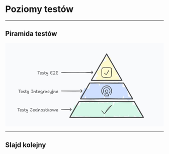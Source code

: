 # Poziomy testów
---
## Piramida testów
![Piramida testów](/img/piramida.jpg "Piramida testów")

---
## Slajd kolejny
